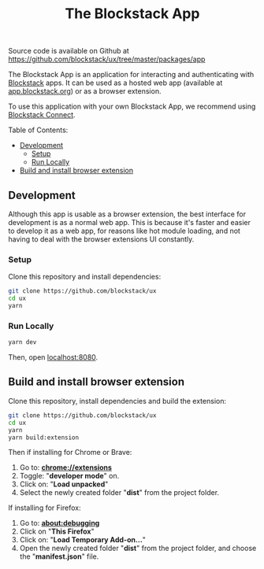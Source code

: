 <div align="center" style="margin-bottom: 50px;">

# The Blockstack App

</div>

Source code is available on Github at https://github.com/blockstack/ux/tree/master/packages/app

The Blockstack App is an application for interacting and authenticating with [Blockstack](https://blockstack.org) apps. It can be used as a hosted web app (available at [app.blockstack.org](https://app.blockstack.org)) or as a browser extension.

To use this application with your own Blockstack App, we recommend using [Blockstack Connect](https://github.com/blockstack/ux/packages/connect).

Table of Contents:

<!-- TOC depthFrom:2 -->

- [Development](#development)
  - [Setup](#setup)
  - [Run Locally](#run-locally)
- [Build and install browser extension](#build-and-install-browser-extension)

<!-- /TOC -->

## Development

Although this app is usable as a browser extension, the best interface for development is as a normal web app. This is because it's faster and easier to develop it as a web app, for reasons like hot module loading, and not having to deal with the browser extensions UI constantly.

### Setup

Clone this repository and install dependencies:

~~~bash
git clone https://github.com/blockstack/ux
cd ux
yarn
~~~

### Run Locally

~~~bash
yarn dev
~~~

Then, open [localhost:8080](http://localhost:8080).

## Build and install browser extension

Clone this repository, install dependencies and build the extension:

~~~bash
git clone https://github.com/blockstack/ux
cd ux
yarn
yarn build:extension
~~~

Then if installing for Chrome or Brave:

1. Go to: [**chrome://extensions**](chrome://extensions)
2. Toggle: "**developer mode**" on.
3. Click on: "**Load unpacked**"
4. Select the newly created folder "**dist**" from the project folder.

If installing for Firefox:

1. Go to: [**about:debugging**](about:debugging)
2. Click on "**This Firefox**"
3. Click on: "**Load Temporary Add-on…**"
4. Open the newly created folder "**dist**" from the project folder, and choose the "**manifest.json**" file.
